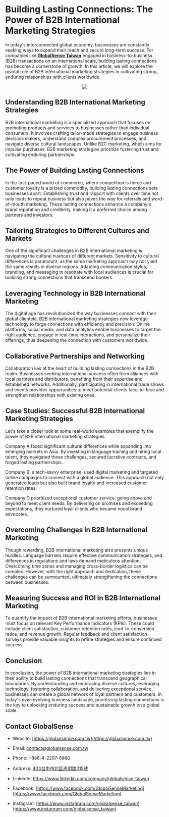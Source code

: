 # Building Lasting Connections: The Power of B2B International Marketing Strategies

In today's interconnected global economy, businesses are constantly seeking ways to expand their reach and secure long-term success. For companies like [**GlobalSense Taiwan**](https://globalsense.com.tw) engaged in business-to-business (B2B) transactions on an international scale, building lasting connections has become a cornerstone of growth. In this article, we will explore the pivotal role of B2B international marketing strategies in cultivating strong, enduring relationships with clients worldwide.

<p align="center"><img src="https://blogger.googleusercontent.com/img/b/R29vZ2xl/AVvXsEjZEnqGc9kH__Rs8PGSxTP1HkZU7iTkagtwBDCobX7wrWBbwLfvzhudM0qHdm34p3cdV-ObYGF-np3XMevUWWt_H75bx4mE2S-SvZTUgJLnO_M7FiP_EJHJ0AxKlwLAG8bIq1nMS1IND5SswgpRD-M3dWKrw0yeCqCdilCBL3f0IvCta5xOEKkEWPLXIJWp/s1600/gs-site-feature-image-w300-h300.png"/></p>


## Understanding B2B International Marketing Strategies

B2B international marketing is a specialized approach that focuses on promoting products and services to businesses rather than individual consumers. It involves crafting tailor-made strategies to engage business decision-makers, understand complex procurement processes, and navigate diverse cultural landscapes. Unlike B2C marketing, which aims for impulse purchases, B2B marketing strategies prioritize fostering trust and cultivating enduring partnerships.

## The Power of Building Lasting Connections

In the fast-paced world of commerce, where competition is fierce and customer loyalty is a prized commodity, building lasting connections sets businesses apart. Establishing trust and rapport with clients over time not only leads to repeat business but also paves the way for referrals and word-of-mouth marketing. These lasting connections enhance a company's brand reputation and credibility, making it a preferred choice among partners and investors.

## Tailoring Strategies to Different Cultures and Markets

One of the significant challenges in B2B international marketing is navigating the cultural nuances of different markets. Sensitivity to cultural differences is paramount, as the same marketing approach may not yield the same results in diverse regions. Adapting communication styles, branding, and messaging to resonate with local audiences is crucial for building strong connections that transcend borders.

## Leveraging Technology in B2B International Marketing

The digital age has revolutionized the way businesses connect with their global clientele. B2B international marketing strategies now leverage technology to forge connections with efficiency and precision. Online platforms, social media, and data analytics enable businesses to target the right audience, engage in real-time interactions, and personalize their offerings, thus deepening the connection with customers worldwide.

## Collaborative Partnerships and Networking

Collaboration lies at the heart of building lasting connections in the B2B realm. Businesses seeking international success often form alliances with local partners and distributors, benefiting from their expertise and established networks. Additionally, participating in international trade shows and events provides opportunities to meet potential clients face-to-face and strengthen relationships with existing ones.

## Case Studies: Successful B2B International Marketing Strategies

Let's take a closer look at some real-world examples that exemplify the power of B2B international marketing strategies.

Company A faced significant cultural differences while expanding into emerging markets in Asia. By investing in language training and hiring local talent, they navigated these challenges, secured lucrative contracts, and forged lasting partnerships.

Company B, a tech-savvy enterprise, used digital marketing and targeted online campaigns to connect with a global audience. This approach not only generated leads but also built brand loyalty and increased customer retention rates.

Company C prioritized exceptional customer service, going above and beyond to meet client needs. By delivering on promises and exceeding expectations, they nurtured loyal clients who became vocal brand advocates.

## Overcoming Challenges in B2B International Marketing

Though rewarding, B2B international marketing also presents unique hurdles. Language barriers require effective communication strategies, and differences in regulations and laws demand meticulous attention. Overcoming time zones and managing cross-border logistics can be complex. However, with the right approach and dedication, these challenges can be surmounted, ultimately strengthening the connections between businesses.

## Measuring Success and ROI in B2B International Marketing

To quantify the impact of B2B international marketing efforts, businesses must focus on relevant Key Performance Indicators (KPIs). These could include client satisfaction, customer retention rates, lead-to-conversion ratios, and revenue growth. Regular feedback and client satisfaction surveys provide valuable insights to refine strategies and ensure continued success.

## Conclusion

In conclusion, the power of B2B international marketing strategies lies in their ability to build lasting connections that transcend geographical boundaries. By understanding and embracing diverse cultures, leveraging technology, fostering collaboration, and delivering exceptional service, businesses can create a global network of loyal partners and customers. In today's ever-evolving business landscape, prioritizing lasting connections is the key to unlocking enduring success and sustainable growth on a global scale.

## Contact GlobalSense

-  Website:   [https://globalsense.com.tw](https://globalsense.com.tw)

-  Email:   [contact@globalsense.com.tw](mailto:contact@globalsense.com.tw)

-  Phone: +886-4-2207-6880

-  Address:  [404台中市北區忠明路315號](https://g.page/GlobalSenseMarketing?share)

-  LinkedIn:  [https://www.linkedin.com/company/globalsense-taiwan ](https://www.linkedin.com/company/globalsense-taiwan)

-  Facebook:   [https://www.facebook.com/GlobalSenseMarketing](https://www.facebook.com/GlobalSenseMarketing)

-  Instagram:   [https://www.instagram.com/globalsense_taiwan](https://www.instagram.com/globalsense_taiwan)

